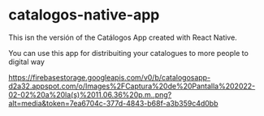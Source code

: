 # catalogos-native-app

This isn the versión of the Catálogos App  created with React Native.

You can use this app for distribuiting your catalogues to more people to digital way

https://firebasestorage.googleapis.com/v0/b/catalogosapp-d2a32.appspot.com/o/Images%2FCaptura%20de%20Pantalla%202022-02-02%20a%20la(s)%2011.06.36%20p.m..png?alt=media&token=7ea6704c-377d-4843-b68f-a3b359c4d0bb
